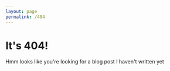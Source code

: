 ```yaml
---
layout: page
permalink: /404
---
```


# It's 404!

Hmm looks like you're looking for a blog post I haven't written yet

